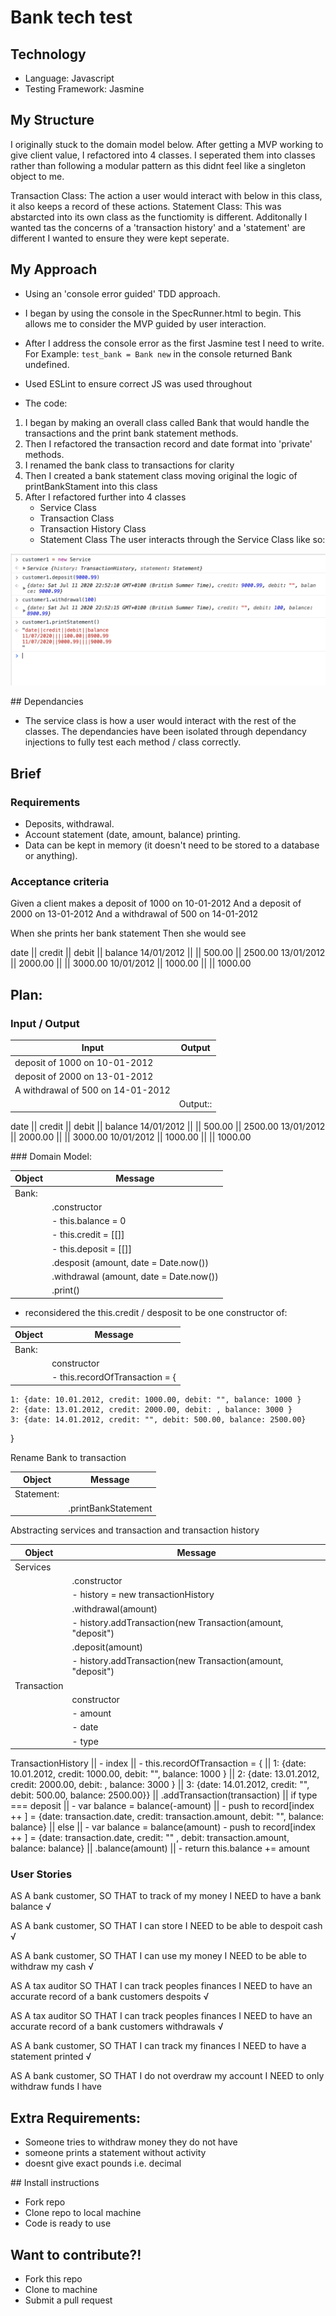 # Bank tech test

## Technology
- Language: Javascript 
- Testing Framework: Jasmine

## My Structure

I originally stuck to the domain model below. After getting a MVP working to give client value, I refactored into 4 classes. I seperated them into classes rather than following a modular pattern as this didnt feel like a singleton object to me. 

Transaction Class: The action a user would interact with below in this class, it also keeps a record of these actions. 
Statement Class: This was abstarcted into its own class as the functiomity is different. Additonally I wanted tas the concerns of a 'transaction history' and a 'statement' are different I wanted to ensure they were kept seperate. 


## My Approach

- Using an 'console error guided' TDD approach. 

- I began by using the console in the SpecRunner.html to begin. This allows me to consider the MVP guided by user interaction.  

- After I address the console error as the first Jasmine test I need to write. For Example: ``` test_bank = Bank new ``` in the console returned Bank undefined.

- Used ESLint to ensure correct JS was used throughout 

- The code:

1. I began by making an overall class called Bank that would handle the transactions and the print bank statement methods. 
2. Then I refactored the transaction record and date format into 'private' methods. 
3. I renamed the bank class to transactions for clarity 
4. Then I created a bank statement class moving original the logic of printBankStament into this class 
5. After I refactored further into 4 classes 
    - Service Class 
    - Transaction Class 
    - Transaction History Class 
    - Statement Class
The user interacts through the Service Class like so:

![running code](./images/bankTechTest.png)


## Dependancies
- The service class is how a user would interact with the rest of the classes. The dependancies have been isolated through dependancy injections to fully test each method / class correctly. 


## Brief

### Requirements

- Deposits, withdrawal.
- Account statement (date, amount, balance) printing.
- Data can be kept in memory (it doesn't need to be stored to a database or anything).

### Acceptance criteria

Given a client makes a deposit of 1000 on 10-01-2012
And a deposit of 2000 on 13-01-2012
And a withdrawal of 500 on 14-01-2012

When she prints her bank statement
Then she would see

date || credit || debit || balance
14/01/2012 || || 500.00 || 2500.00
13/01/2012 || 2000.00 || || 3000.00
10/01/2012 || 1000.00 || || 1000.00


## Plan: 

### Input / Output 

Input | Output 
------|--------
deposit of 1000 on 10-01-2012 |
deposit of 2000 on 13-01-2012 | 
A withdrawal of 500 on 14-01-2012 |
|| Output:: 


date       || credit  || debit  || balance
14/01/2012 ||         || 500.00 || 2500.00
13/01/2012 || 2000.00 ||        || 3000.00
10/01/2012 || 1000.00 ||        || 1000.00


### Domain Model: 

Object | Message 
-------|---------
Bank:  |
|      | .constructor 
||          - this.balance = 0 
||          - this.credit = [[]]
||          - this.deposit = [[]]
|      | .desposit  (amount, date = Date.now())
|      | .withdrawal (amount, date = Date.now())
|      | .print()

- reconsidered the this.credit / desposit to be one constructor of:

Object | Message 
-------|---------
Bank:  |
|| constructor
|| - this.recordOfTransaction = {
    1: {date: 10.01.2012, credit: 1000.00, debit: "", balance: 1000 }
    2: {date: 13.01.2012, credit: 2000.00, debit: , balance: 3000 }
    3: {date: 14.01.2012, credit: "", debit: 500.00, balance: 2500.00}
}

Rename Bank to transaction 

Object | Message 
-------|---------
Statement:  | 
||.printBankStatement


Abstracting services and transaction and transaction history 

Object | Message 
-------|---------
Services |
|| .constructor
||       - history = new transactionHistory
|| .withdrawal(amount)
||       - history.addTransaction(new Transaction(amount, "deposit")
|| .deposit(amount)
||       - history.addTransaction(new Transaction(amount, "deposit")
Transaction |
|| constructor
||      - amount
||      - date 
||      - type
TransactionHistory
||      - index 
||      - this.recordOfTransaction = {
||          1: {date: 10.01.2012, credit: 1000.00, debit: "", balance: 1000 }
||          2: {date: 13.01.2012, credit: 2000.00, debit: , balance: 3000 }
||          3: {date: 14.01.2012, credit: "", debit: 500.00, balance: 2500.00}}
|| .addTransaction(transaction)
||      if type === deposit 
||       - var balance = balance(-amount)
||       - push to record[index ++ ] = {date: transaction.date, credit: transaction.amount, debit: "", balance: balance}
||      else 
||       - var balance = balance(amount)
         - push to record[index ++ ] = {date: transaction.date, credit: "" , debit: transaction.amount, balance: balance}
|| .balance(amount)
||       - return this.balance += amount


### User Stories

AS A bank customer,
SO THAT to track of my money 
I NEED to have a bank balance √

AS A bank customer, 
SO THAT I can store
I NEED to be able to despoit cash √

AS A bank customer, 
SO THAT I can use my money
I NEED to be able to withdraw my cash √

AS A tax auditor 
SO THAT I can track peoples finances 
I NEED to have an accurate record of a bank customers despoits √

AS A tax auditor 
SO THAT I can track peoples finances 
I NEED to have an accurate record of a bank customers withdrawals √ 

AS A bank customer, 
SO THAT I can track my finances 
I NEED to have a statement printed √

AS A bank customer,
SO THAT I do not overdraw my account
I NEED to only withdraw funds I have

## Extra Requirements:
- Someone tries to withdraw money they do not have 
- someone prints a statement without activity 
- doesnt give exact pounds i.e. decimal



## Install instructions
- Fork repo
- Clone repo to local machine 
- Code is ready to use 


## Want to contribute?! 
- Fork this repo
- Clone to machine 
- Submit a pull request 
